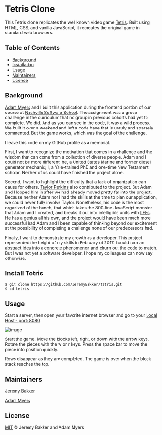 # Tetris Clone

This Tetris clone replicates the well known video game [Tetris](https://en.wikipedia.org/wiki/Tetris). Built using HTML, CSS, and vanilla JavaScript, it recreates the original game in standard web browsers. 

## Table of Contents

- [Background](#background)
- [Installation](#install-tetris)
- [Usage](#usage)
- [Maintainers](#maintainers)
- [License](#license)

## Background

[Adam Myers](https://github.com/ANMyers) and I built this application during the frontend portion of our course at [Nashville Software School](http://nashvillesoftwareschool.com/). The assignment was a group challenge in the curriculum that no group in previous cohorts had yet to complete. We did. And as you can see in the code, it was a wild process. We built it over a weekend and left a code base that is unruly and sparsely commented. But the game works, which was the goal of the challenge.

I leave this code on my GitHub profile as a memorial. 

First, I want to recognize the motivation that comes in a challenge and the wisdom that can come from a collection of diverse people. Adam and I could not be more different: he, a United States Marine and former diesel generator mechanic; I, a Yale-trained PhD and one-time New Testament scholar. Neither of us could have finished the project alone. 

Second, I want to highlight the difficulty that a lack of organization can cause for others. [Taylor Perkins](https://github.com/taylorperkins) also contributed to the project. But Adam and I looped him in after we had already moved pretty far into the project. Because neither Adam nor I had the skills at the time to plan our application, we could never fully involve Taylor. Nonetheless, his code is the most organized of the bunch, that which takes the 800-line JavaScript monster that Adam and I created, and breaks it out into intelligible units with [IIFEs](http://benalman.com/news/2010/11/immediately-invoked-function-expression/). He has a genius all his own, and the project would have been much more successful had Adam and I been capable of thinking beyond our excitement at the possibility of completing a challenge none of our predecessors had. 

Finally, I want to demonstrate my growth as a developer. This project represented the height of my skills in February of 2017. I could turn an abstract idea into a concrete phenomenon and churn out the code to match. But I was not yet a software developer. I hope my colleagues can now say otherwise.

## Install Tetris
```
$ git clone https://github.com/JeremyBakker/tetris.git
$ cd tetris
```

## Usage

Start a server, then open your favorite internet browser and go to your [Local Host - port: 8080](http://localhost:8080/)

![image](https://user-images.githubusercontent.com/24864800/26941384-e7cf9224-4c43-11e7-8534-fd6dc9767292.png)

Start the game.
Move the blocks left, right, or down with the arrow keys.
Rotate the pieces with the w or r keys.
Press the space bar to move the piece into position quickly.

Rows disappear as they are completed.
The game is over when the block stack reaches the top.

## Maintainers

[Jeremy Bakker](https://github.com/JeremyBakker)

[Adam Myers](https://github.com/ANMyers)

## License

[MIT](LICENSE) © Jeremy Bakker and Adam Myers
